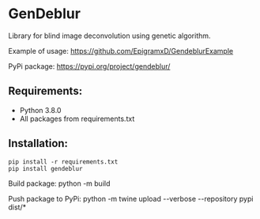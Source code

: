 # GenDeblur
Library for blind image deconvolution using genetic algorithm.

Example of usage: https://github.com/EpigramxD/GendeblurExample

PyPi package: https://pypi.org/project/gendeblur/

## Requirements:
- Python 3.8.0
- All packages from requirements.txt

## Installation:
```
pip install -r requirements.txt
pip install gendeblur
```

Build package: python -m build

Push package to PyPi: python -m twine upload --verbose --repository pypi dist/*
